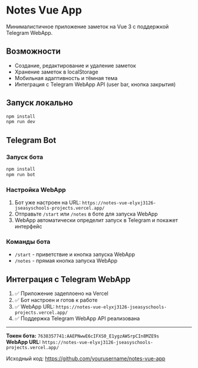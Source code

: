 # Notes Vue App

Минималистичное приложение заметок на Vue 3 с поддержкой Telegram WebApp.

## Возможности

- Создание, редактирование и удаление заметок
- Хранение заметок в localStorage
- Мобильная адаптивность и тёмная тема
- Интеграция с Telegram WebApp API (user bar, кнопка закрытия)

## Запуск локально

```bash
npm install
npm run dev
```

## Telegram Bot

### Запуск бота

```bash
npm install
npm run bot
```

### Настройка WebApp

1. Бот уже настроен на URL: `https://notes-vue-elyxj3126-jseasyschools-projects.vercel.app/`
2. Отправьте `/start` или `/notes` в боте для запуска WebApp
3. WebApp автоматически определит запуск в Telegram и покажет интерфейс

### Команды бота

- `/start` - приветствие и кнопка запуска WebApp
- `/notes` - прямая кнопка запуска WebApp

## Интеграция с Telegram WebApp

1. ✅ Приложение задеплоено на Vercel
2. ✅ Бот настроен и готов к работе
3. ✅ WebApp URL: `https://notes-vue-elyxj3126-jseasyschools-projects.vercel.app/`
4. ✅ Поддержка Telegram WebApp API реализована

---

**Токен бота:** `7638357741:AAEPNwwE6cIFXS0_E1ygzAWSrpCIn8MZE9s`  
**WebApp URL:** `https://notes-vue-elyxj3126-jseasyschools-projects.vercel.app/`

Исходный код: https://github.com/yourusername/notes-vue-app
